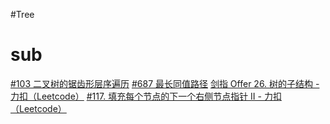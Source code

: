 #Tree


# sub
 [#103 二叉树的锯齿形层序遍历](https://leetcode.cn/problems/binary-tree-zigzag-level-order-traversal/) 
  [#687 最长同值路径](https://leetcode.cn/problems/longest-univalue-path/) 
  [剑指 Offer 26. 树的子结构 - 力扣（Leetcode）](https://leetcode.cn/problems/shu-de-zi-jie-gou-lcof/)
[#117. 填充每个节点的下一个右侧节点指针 II - 力扣（Leetcode）](https://leetcode.cn/problems/populating-next-right-pointers-in-each-node-ii/)

